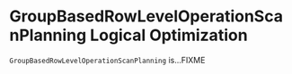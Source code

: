 # GroupBasedRowLevelOperationScanPlanning Logical Optimization

`GroupBasedRowLevelOperationScanPlanning` is...FIXME
